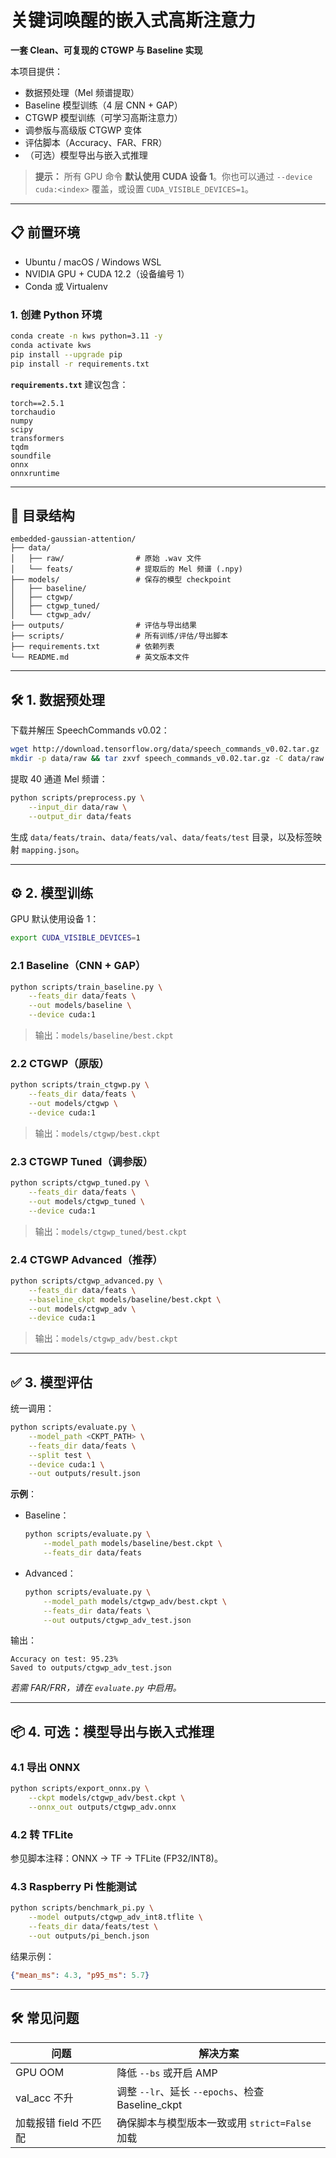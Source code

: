 # 关键词唤醒的嵌入式高斯注意力

**一套 Clean、可复现的 CTGWP 与 Baseline 实现**

本项目提供：

* 数据预处理（Mel 频谱提取）
* Baseline 模型训练（4 层 CNN + GAP）
* CTGWP 模型训练（可学习高斯注意力）
* 调参版与高级版 CTGWP 变体
* 评估脚本（Accuracy、FAR、FRR）
* （可选）模型导出与嵌入式推理

> **提示：** 所有 GPU 命令 **默认使用 CUDA 设备 1**。你也可以通过 `--device cuda:<index>` 覆盖，或设置 `CUDA_VISIBLE_DEVICES=1`。

---

## 📋 前置环境

* Ubuntu / macOS / Windows WSL
* NVIDIA GPU + CUDA 12.2（设备编号 1）
* Conda 或 Virtualenv

### 1. 创建 Python 环境

```bash
conda create -n kws python=3.11 -y
conda activate kws
pip install --upgrade pip
pip install -r requirements.txt
```

**`requirements.txt`** 建议包含：

```
torch==2.5.1
torchaudio
numpy
scipy
transformers
tqdm
soundfile
onnx
onnxruntime
```

---

## 📂 目录结构

```
embedded-gaussian-attention/
├── data/
│   ├── raw/                # 原始 .wav 文件
│   └── feats/              # 提取后的 Mel 频谱 (.npy)
├── models/                 # 保存的模型 checkpoint
│   ├── baseline/
│   ├── ctgwp/
│   ├── ctgwp_tuned/
│   └── ctgwp_adv/
├── outputs/                # 评估与导出结果
├── scripts/                # 所有训练/评估/导出脚本
├── requirements.txt        # 依赖列表
└── README.md               # 英文版本文件
```

---

## 🛠️ 1. 数据预处理

下载并解压 SpeechCommands v0.02：

```bash
wget http://download.tensorflow.org/data/speech_commands_v0.02.tar.gz
mkdir -p data/raw && tar zxvf speech_commands_v0.02.tar.gz -C data/raw
```

提取 40 通道 Mel 频谱：

```bash
python scripts/preprocess.py \
    --input_dir data/raw \
    --output_dir data/feats
```

生成 `data/feats/train`、`data/feats/val`、`data/feats/test` 目录，以及标签映射 `mapping.json`。

---

## ⚙️ 2. 模型训练

GPU 默认使用设备 1：

```bash
export CUDA_VISIBLE_DEVICES=1
```

### 2.1 Baseline（CNN + GAP）

```bash
python scripts/train_baseline.py \
    --feats_dir data/feats \
    --out models/baseline \
    --device cuda:1
```

> 输出：`models/baseline/best.ckpt`

### 2.2 CTGWP（原版）

```bash
python scripts/train_ctgwp.py \
    --feats_dir data/feats \
    --out models/ctgwp \
    --device cuda:1
```

> 输出：`models/ctgwp/best.ckpt`

### 2.3 CTGWP Tuned（调参版）

```bash
python scripts/ctgwp_tuned.py \
    --feats_dir data/feats \
    --out models/ctgwp_tuned \
    --device cuda:1
```

> 输出：`models/ctgwp_tuned/best.ckpt`

### 2.4 CTGWP Advanced（推荐）

```bash
python scripts/ctgwp_advanced.py \
    --feats_dir data/feats \
    --baseline_ckpt models/baseline/best.ckpt \
    --out models/ctgwp_adv \
    --device cuda:1
```

> 输出：`models/ctgwp_adv/best.ckpt`

---

## ✅ 3. 模型评估

统一调用：

```bash
python scripts/evaluate.py \
    --model_path <CKPT_PATH> \
    --feats_dir data/feats \
    --split test \
    --device cuda:1 \
    --out outputs/result.json
```

**示例**：

* Baseline：

  ```bash
  python scripts/evaluate.py \
      --model_path models/baseline/best.ckpt \
      --feats_dir data/feats
  ```
* Advanced：

  ```bash
  python scripts/evaluate.py \
      --model_path models/ctgwp_adv/best.ckpt \
      --feats_dir data/feats \
      --out outputs/ctgwp_adv_test.json
  ```

输出：

```
Accuracy on test: 95.23%
Saved to outputs/ctgwp_adv_test.json
```

*若需 FAR/FRR，请在 `evaluate.py` 中启用。*

---

## 📦 4. 可选：模型导出与嵌入式推理

### 4.1 导出 ONNX

```bash
python scripts/export_onnx.py \
    --ckpt models/ctgwp_adv/best.ckpt \
    --onnx_out outputs/ctgwp_adv.onnx
```

### 4.2 转 TFLite

参见脚本注释：ONNX → TF → TFLite (FP32/INT8)。

### 4.3 Raspberry Pi 性能测试

```bash
python scripts/benchmark_pi.py \
    --model outputs/ctgwp_adv_int8.tflite \
    --feats_dir data/feats/test \
    --out outputs/pi_bench.json
```

结果示例：

```json
{"mean_ms": 4.3, "p95_ms": 5.7}
```

---

## 🛠️ 常见问题

| 问题             | 解决方案                                      |
| -------------- | ----------------------------------------- |
| GPU OOM        | 降低 `--bs` 或开启 AMP                         |
| val\_acc 不升    | 调整 `--lr`、延长 `--epochs`、检查 Baseline\_ckpt |
| 加载报错 field 不匹配 | 确保脚本与模型版本一致或用 `strict=False`加载            |